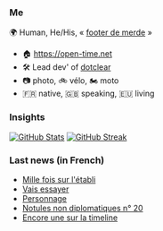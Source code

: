 ### Me

🌍 Human, He/His, « [footer de merde](https://open-time.net/post/2013/07/17/La-veritable-histoire-du-Footer-de-merde-) » 
* 🏠 https://open-time.net 
* 🛠️ Lead dev' of [dotclear](https://git.dotclear.org/dev/dotclear)
* 📷 photo, 🚲 vélo, 🏍️ moto 
* 🇫🇷 native, 🇬🇧 speaking, 🇪🇺 living

### Insights

[![GitHub Stats](https://github-readme-stats.vercel.app/api?username=franck-paul)](https://github.com/franck-paul)
[![GitHub Streak](https://github-readme-streak-stats.herokuapp.com?user=franck-paul)](https://git.io/streak-stats)

### Last news (in French)

<!-- BLOG-POST-LIST:START -->
- [Mille fois sur l&#39;établi](https://open-time.net/post/2023/02/19/Mille-fois-sur-l-etabli)
- [Vais essayer](https://open-time.net/post/2023/02/18/Vais-essayer)
- [Personnage](https://open-time.net/post/2023/02/17/Personnage)
- [Notules non diplomatiques n° 20](https://open-time.net/post/2023/02/16/Notules-non-diplomatiques-n-20)
- [Encore une sur la timeline](https://open-time.net/post/2023/02/15/Encore-une-sur-la-timeline)
<!-- BLOG-POST-LIST:END -->
